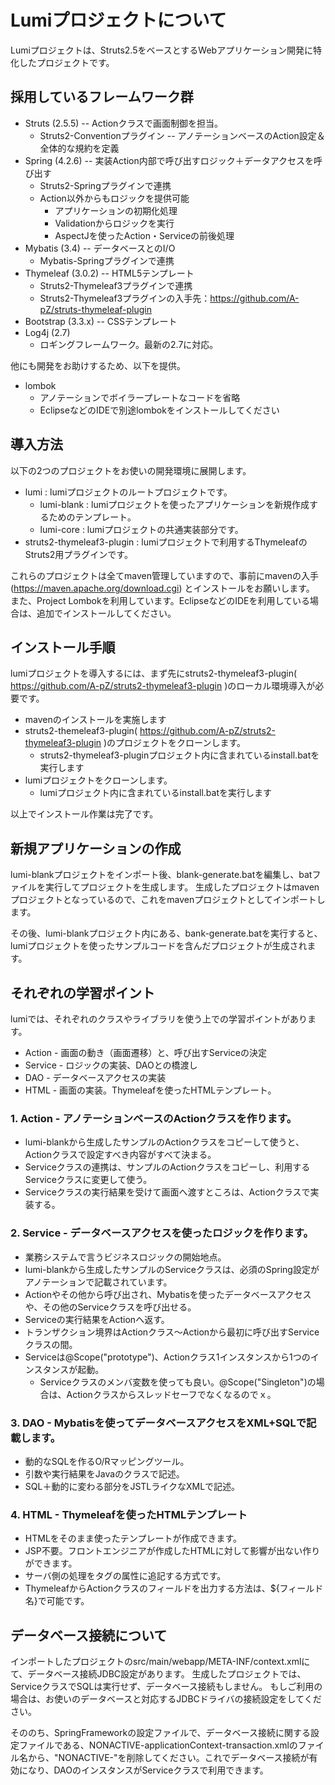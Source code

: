 # Lumiプロジェクトについて #

Lumiプロジェクトは、Struts2.5をベースとするWebアプリケーション開発に特化したプロジェクトです。

## 採用しているフレームワーク群 ##

* Struts (2.5.5) -- Actionクラスで画面制御を担当。
  * Struts2-Conventionプラグイン -- アノテーションベースのAction設定＆全体的な規約を定義
* Spring (4.2.6) -- 実装Action内部で呼び出すロジック＋データアクセスを呼び出す
  * Struts2-Springプラグインで連携
  * Action以外からもロジックを提供可能
    * アプリケーションの初期化処理
    * Validationからロジックを実行
    * AspectJを使ったAction・Serviceの前後処理
* Mybatis (3.4) -- データベースとのI/O
  * Mybatis-Springプラグインで連携
* Thymeleaf (3.0.2) -- HTML5テンプレート
  * Struts2-Thymeleaf3プラグインで連携
  * Struts2-Thymeleaf3プラグインの入手先：https://github.com/A-pZ/struts-thymeleaf-plugin
* Bootstrap (3.3.x) -- CSSテンプレート
* Log4j (2.7)
  * ロギングフレームワーク。最新の2.7に対応。

他にも開発をお助けするため、以下を提供。

* lombok
  * アノテーションでボイラープレートなコードを省略
  * EclipseなどのIDEで別途lombokをインストールしてください

## 導入方法 ##

以下の2つのプロジェクトをお使いの開発環境に展開します。

* lumi : lumiプロジェクトのルートプロジェクトです。
  * lumi-blank : lumiプロジェクトを使ったアプリケーションを新規作成するためのテンプレート。
  * lumi-core : lumiプロジェクトの共通実装部分です。
* struts2-thymeleaf3-plugin : lumiプロジェクトで利用するThymeleafのStruts2用プラグインです。

これらのプロジェクトは全てmaven管理していますので、事前にmavenの入手(https://maven.apache.org/download.cgi) とインストールをお願いします。
また、Project Lombokを利用しています。EclipseなどのIDEを利用している場合は、追加でインストールしてください。

## インストール手順 ##

lumiプロジェクトを導入するには、まず先にstruts2-thymeleaf3-plugin( https://github.com/A-pZ/struts2-thymeleaf3-plugin )のローカル環境導入が必要です。

* mavenのインストールを実施します
* struts2-themeleaf3-plugin( https://github.com/A-pZ/struts2-thymeleaf3-plugin )のプロジェクトをクローンします。
  * struts2-thymeleaf3-pluginプロジェクト内に含まれているinstall.batを実行します
* lumiプロジェクトをクローンします。
  * lumiプロジェクト内に含まれているinstall.batを実行します

以上でインストール作業は完了です。

## 新規アプリケーションの作成

lumi-blankプロジェクトをインポート後、blank-generate.batを編集し、batファイルを実行してプロジェクトを生成します。
生成したプロジェクトはmavenプロジェクトとなっているので、これをmavenプロジェクトとしてインポートします。

その後、lumi-blankプロジェクト内にある、bank-generate.batを実行すると、lumiプロジェクトを使ったサンプルコードを含んだプロジェクトが生成されます。

## それぞれの学習ポイント ##

lumiでは、それぞれのクラスやライブラリを使う上での学習ポイントがあります。

* Action - 画面の動き（画面遷移）と、呼び出すServiceの決定
* Service - ロジックの実装、DAOとの橋渡し
* DAO - データベースアクセスの実装
* HTML - 画面の実装。Thymeleafを使ったHTMLテンプレート。

### 1. Action - アノテーションベースのActionクラスを作ります。

* lumi-blankから生成したサンプルのActionクラスをコピーして使うと、Actionクラスで設定すべき内容がすべて決まる。
* Serviceクラスの連携は、サンプルのActionクラスをコピーし、利用するServiceクラスに変更して使う。
* Serviceクラスの実行結果を受けて画面へ渡すところは、Actionクラスで実装する。

### 2. Service - データベースアクセスを使ったロジックを作ります。

* 業務システムで言うビジネスロジックの開始地点。
* lumi-blankから生成したサンプルのServiceクラスは、必須のSpring設定がアノテーションで記載されています。
* Actionやその他から呼び出され、Mybatisを使ったデータベースアクセスや、その他のServiceクラスを呼び出せる。
* Serviceの実行結果をActionへ返す。
* トランザクション境界はActionクラス～Actionから最初に呼び出すServiceクラスの間。
* Serviceは@Scope("prototype")、Actionクラス1インスタンスから1つのインスタンスが起動。
  * Serviceクラスのメンバ変数を使っても良い。@Scope("Singleton")の場合は、Actionクラスからスレッドセーフでなくなるのでｘ。

### 3. DAO - Mybatisを使ってデータベースアクセスをXML+SQLで記載します。

* 動的なSQLを作るO/Rマッピングツール。
* 引数や実行結果をJavaのクラスで記述。
* SQL＋動的に変わる部分をJSTLライクなXMLで記述。

### 4. HTML - Thymeleafを使ったHTMLテンプレート

* HTMLをそのまま使ったテンプレートが作成できます。
* JSP不要。フロントエンジニアが作成したHTMLに対して影響が出ない作りができます。
* サーバ側の処理をタグの属性に追記する方式です。
* ThymeleafからActionクラスのフィールドを出力する方法は、${フィールド名}で可能です。

## データベース接続について ##

インポートしたプロジェクトのsrc/main/webapp/META-INF/context.xmlにて、データベース接続JDBC設定があります。
生成したプロジェクトでは、ServiceクラスでSQLは実行せず、データベース接続もしません。
もしご利用の場合は、お使いのデータベースと対応するJDBCドライバの接続設定をしてください。

そののち、SpringFrameworkの設定ファイルで、データベース接続に関する設定ファイルである、NONACTIVE-applicationContext-transaction.xmlのファイル名から、"NONACTIVE-"を削除してください。これでデータベース接続が有効になり、DAOのインスタンスがServiceクラスで利用できます。

